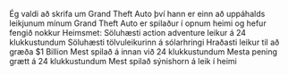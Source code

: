 Ég valdi að skrifa um Grand Theft Auto því hann er einn að uppáhalds leikjunum mínum
Grand Theft Auto er spilaður í opnum heimi og hefur fengið nokkur Heimsmet:
Söluhæsti action adventure leikur á 24 klukkustundum
Söluhæsti tölvuleikurinn á sólarhringi
Hraðasti leikur til að græða $1 Billion
Mest spilað á innan við 24 klukkustundum
Mesta pening grætt á 24 klukkustundum
Mest spilað sýnishorn á leik í heimi
